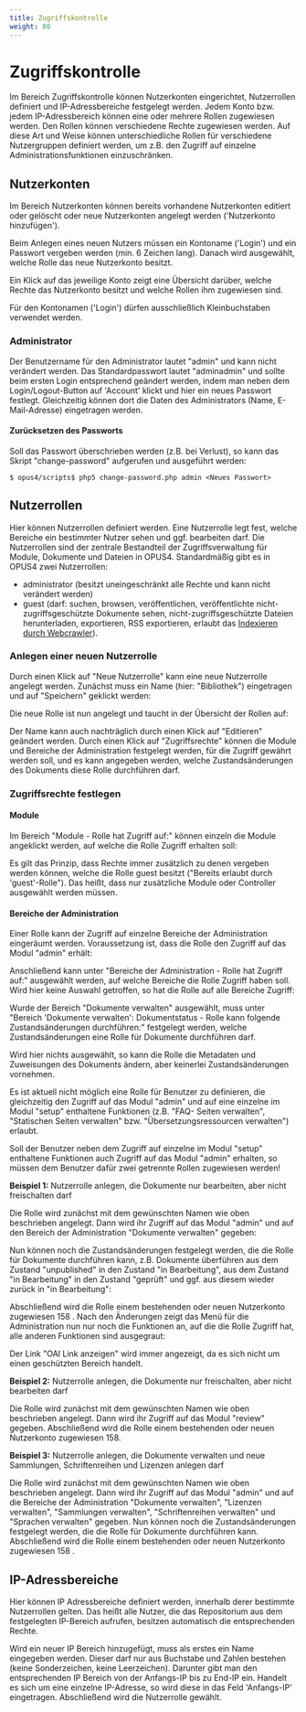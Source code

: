 ```yaml
---
title: Zugriffskontrolle
weight: 80
---
```


# Zugriffskontrolle

Im Bereich Zugriffskontrolle können Nutzerkonten eingerichtet, Nutzerrollen definiert und
IP-Adressbereiche festgelegt werden. Jedem Konto bzw. jedem IP-Adressbereich können eine oder
mehrere Rollen zugewiesen werden. Den Rollen können verschiedene Rechte zugewiesen werden.
Auf diese Art und Weise können unterschiedliche Rollen für verschiedene Nutzergruppen
definiert werden, um z.B. den Zugriff auf einzelne Administrationsfunktionen einzuschränken.

## Nutzerkonten

Im Bereich Nutzerkonten können bereits vorhandene Nutzerkonten editiert oder gelöscht oder neue
Nutzerkonten angelegt werden ('Nutzerkonto hinzufügen').

Beim Anlegen eines neuen Nutzers müssen ein Kontoname ('Login') und ein Passwort vergeben
werden (min. 6 Zeichen lang). Danach wird ausgewählt, welche Rolle das neue Nutzerkonto besitzt.

Ein Klick auf das jeweilige Konto zeigt eine Übersicht darüber, welche Rechte das Nutzerkonto
besitzt und welche Rollen ihm zugewiesen sind.

<p class="warning">
Für den Kontonamen ('Login') dürfen ausschließlich Kleinbuchstaben verwendet werden.
</p>

### Administrator

Der Benutzername für den Administrator lautet "admin" und kann nicht verändert werden. Das
Standardpasswort lautet "adminadmin" und sollte beim ersten Login entsprechend geändert werden,
indem man neben dem Login/Logout-Button auf 'Account' klickt und hier ein neues Passwort festlegt.
Gleichzeitig können dort die Daten des Administrators (Name, E-Mail-Adresse) eingetragen werden.

#### Zurücksetzen des Passworts

Soll das Passwort überschrieben werden (z.B. bei Verlust), so kann das Skript "change-password" aufgerufen
und ausgeführt werden:

    $ opus4/scripts$ php5 change-password.php admin <Neues Passwort>

## Nutzerrollen

Hier können Nutzerrollen definiert werden. Eine Nutzerrolle legt fest, welche Bereiche ein bestimmter
Nutzer sehen und ggf. bearbeiten darf. Die Nutzerrollen sind der zentrale Bestandteil der
Zugriffsverwaltung für Module, Dokumente und Dateien in OPUS4. Standardmäßig gibt es in OPUS4
zwei Nutzerrollen:

* administrator (besitzt uneingeschränkt alle Rechte und kann nicht verändert werden)
* guest (darf: suchen, browsen, veröffentlichen, veröffentlichte nicht-zugriffsgeschützte Dokumente
  sehen, nicht-zugriffsgeschützte Dateien herunterladen,
  exportieren, RSS exportieren, erlaubt das [Indexieren durch Webcrawler](../configext/crawler.html)).

### Anlegen einer neuen Nutzerrolle

Durch einen Klick auf "Neue Nutzerrolle" kann eine neue Nutzerrolle angelegt werden. Zunächst
muss ein Name (hier: "Bibliothek") eingetragen und auf "Speichern" geklickt werden:

Die neue Rolle ist nun angelegt und taucht in der Übersicht der Rollen auf:

Der Name kann auch nachträglich durch einen Klick auf "Editieren" geändert werden. Durch einen
Klick auf "Zugriffsrechte" können die Module und Bereiche der Administration festgelegt werden, für
die Zugriff gewährt werden soll, und es kann angegeben werden, welche Zustandsänderungen des
Dokuments diese Rolle durchführen darf.

### Zugriffsrechte festlegen

#### Module

Im Bereich "Module - Rolle hat Zugriff auf:" können einzeln die Module angeklickt werden, auf welche
die Rolle Zugriff erhalten soll:

<p class="warning">
Es gilt das Prinzip, dass Rechte immer zusätzlich zu denen vergeben werden können, welche
die Rolle guest besitzt ("Bereits erlaubt durch 'guest'-Rolle"). Das heißt, dass nur zusätzliche
Module oder Controller ausgewählt werden müssen.
</p>

#### Bereiche der Administration

Einer Rolle kann der Zugriff auf einzelne Bereiche der Administration eingeräumt werden.
Voraussetzung ist, dass die Rolle den Zugriff auf das Modul "admin" erhält:

Anschließend kann unter "Bereiche der Administration - Rolle hat Zugriff auf:" ausgewählt werden,
auf welche Bereiche die Rolle Zugriff haben soll. Wird hier keine Auswahl getroffen, so hat die Rolle
auf alle Bereiche Zugriff:

Wurde der Bereich "Dokumente verwalten" ausgewählt, muss unter "Bereich 'Dokumente verwalten':
Dokumentstatus - Rolle kann folgende Zustandsänderungen durchführen:" festgelegt werden, welche
Zustandsänderungen eine Rolle für Dokumente durchführen darf.

Wird hier nichts ausgewählt, so kann die Rolle die Metadaten und Zuweisungen des
Dokuments ändern, aber keinerlei Zustandsänderungen vornehmen.

Es ist aktuell nicht möglich eine Rolle für Benutzer zu definieren, die gleichzeitig den Zugriff auf
das Modul "admin" und auf eine einzelne im Modul "setup" enthaltene Funktionen (z.B. "FAQ-
Seiten verwalten", "Statischen Seiten verwalten" bzw. "Übersetzungsressourcen verwalten")
erlaubt.

Soll der Benutzer neben dem Zugriff auf einzelne im Modul "setup" enthaltene Funktionen auch
Zugriff auf das Modul "admin" erhalten, so müssen dem Benutzer dafür zwei getrennte Rollen
zugewiesen werden!

**Beispiel 1:** Nutzerrolle anlegen, die Dokumente nur bearbeiten, aber nicht
freischalten darf

  Die Rolle wird zunächst mit dem gewünschten Namen wie oben beschrieben angelegt. Dann wird ihr
  Zugriff auf das Modul "admin" und auf den Bereich der Administration "Dokumente verwalten"
  gegeben:

  Nun können noch die Zustandsänderungen festgelegt werden, die die Rolle für Dokumente
  durchführen kann, z.B. Dokumente überführen aus dem Zustand "unpublished" in den Zustand "in
  Bearbeitung", aus dem Zustand "in Bearbeitung" in den Zustand "geprüft" und ggf. aus diesem
  wieder zurück in "in Bearbeitung":

  Abschließend wird die Rolle einem bestehenden oder neuen Nutzerkonto zugewiesen 158 . Nach den
  Änderungen zeigt das Menü für die Administration nun nur noch die Funktionen an, auf die die Rolle
  Zugriff hat, alle anderen Funktionen sind ausgegraut:

  Der Link "OAI Link anzeigen" wird immer angezeigt, da es sich nicht um einen geschützten
  Bereich handelt.

**Beispiel 2:** Nutzerrolle anlegen, die Dokumente nur freischalten, aber nicht
bearbeiten darf

  Die Rolle wird zunächst mit dem gewünschten Namen wie oben beschrieben angelegt. Dann wird ihr
  Zugriff auf das Modul "review" gegeben. Abschließend wird die Rolle einem bestehenden oder neuen
  Nutzerkonto zugewiesen 158.

**Beispiel 3:** Nutzerrolle anlegen, die Dokumente verwalten und neue Sammlungen,
Schriftenreihen und Lizenzen anlegen darf

  Die Rolle wird zunächst mit dem gewünschten Namen wie oben beschrieben angelegt. Dann wird ihr
  Zugriff auf das Modul "admin" und auf die Bereiche der Administration "Dokumente verwalten",
  "Lizenzen verwalten", "Sammlungen verwalten", "Schriftenreihen verwalten" und "Sprachen verwalten"
  gegeben. Nun können noch die Zustandsänderungen festgelegt werden, die die Rolle für Dokumente
  durchführen kann. Abschließend wird die Rolle einem bestehenden oder neuen Nutzerkonto
  zugewiesen 158 .

## IP-Adressbereiche

Hier können IP Adressbereiche definiert werden, innerhalb derer bestimmte Nutzerrollen gelten. Das
heißt alle Nutzer, die das Repositorium aus dem festgelegten IP-Bereich aufrufen, besitzen
automatisch die entsprechenden Rechte.

Wird ein neuer IP Bereich hinzugefügt, muss als erstes ein Name eingegeben werden. Dieser darf
nur aus Buchstabe und Zahlen bestehen (keine Sonderzeichen, keine Leerzeichen). Darunter gibt
man den entsprechenden IP Bereich von der Anfangs-IP bis zu End-IP ein. Handelt es sich um eine
einzelne IP-Adresse, so wird diese in das Feld 'Anfangs-IP' eingetragen. Abschließend wird die
Nutzerrolle gewählt.

